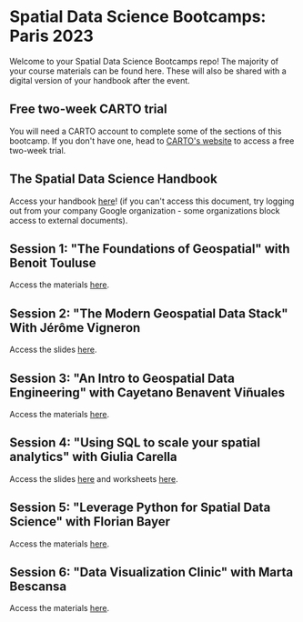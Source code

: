 # Spatial Data Science Bootcamps: Paris 2023

Welcome to your Spatial Data Science Bootcamps repo! The majority of your course materials can be found here. These will also be shared with a digital version of your handbook after the event.

## Free two-week CARTO trial

You will need a CARTO account to complete some of the sections of this bootcamp. If you don't have one, head to [CARTO's website](https://carto.com/signin/) to access a free two-week trial.

## The Spatial Data Science Handbook

Access your handbook [here](https://docs.google.com/presentation/d/1AbyPiZbr4ym7gPHeRhHbId0vM8ERNNrBKKAn7zIWtB0/edit?usp=sharing)! (if you can't access this document, try logging out from your company Google organization - some organizations block access to external documents).

## Session 1: "The Foundations of Geospatial" with Benoit Touluse

Access the materials [here](https://drive.google.com/file/d/1C5rN1RRsYEfAm8KdXXQd5tVcwjWzbU0m/view?usp=sharing).

## Session 2: "The Modern Geospatial Data Stack" With Jérôme Vigneron

Access the slides [here](https://docs.google.com/presentation/d/1reIIoPFROXOHDEl24Y3Z7KcOi1Z4rVOtW6Krtr-GPU4/edit?usp=share_link).

## Session 3: "An Intro to Geospatial Data Engineering" with Cayetano Benavent Viñuales

Access the materials [here](https://docs.google.com/presentation/d/1R6NcYl9e1YlmTLG2EpvoyWAL4ciSun_ja47X2yfFIMw/edit?usp=sharing).

## Session 4: "Using SQL to scale your spatial analytics" with Giulia Carella

Access the slides [here](https://docs.google.com/presentation/d/1_oE9GbU_x6j2HIT76VtJNfisU8tmgA6_ECqJ_2aAswk/edit?usp=sharing) and worksheets [here](https://github.com/CartoDB/research-public/tree/master/sds-bootcamps-paris-23-10).

## Session 5: "Leverage Python for Spatial Data Science" with Florian Bayer

Access the materials [here](https://github.com/fbxyz/SDS_Bootcamp).

## Session 6: "Data Visualization Clinic" with Marta Bescansa

Access the materials [here](https://docs.google.com/presentation/d/1hVv0zmPFBPZ_jM-1Zdn5KIMRfpmRv52mItptF47JY-c/edit?usp=sharing).
